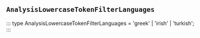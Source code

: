 ## `AnalysisLowercaseTokenFilterLanguages`
:::
type AnalysisLowercaseTokenFilterLanguages = 'greek' | 'irish' | 'turkish';
:::
